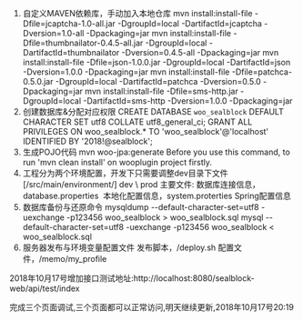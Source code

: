 1. 自定义MAVEN依赖库，手动加入本地仓库
     mvn install:install-file -Dfile=jcaptcha-1.0-all.jar -DgroupId=local -DartifactId=jcaptcha -Dversion=1.0-all -Dpackaging=jar
       mvn install:install-file -Dfile=thumbnailator-0.4.5-all.jar -DgroupId=local -DartifactId=thumbnailator -Dversion=0.4.5-all -Dpackaging=jar
       mvn install:install-file -Dfile=json-1.0.0.jar -DgroupId=local -DartifactId=json -Dversion=1.0.0 -Dpackaging=jar
       mvn install:install-file -Dfile=patchca-0.5.0.jar -DgroupId=local -DartifactId=patchca -Dversion=0.5.0 -Dpackaging=jar
       mvn install:install-file -Dfile=sms-http.jar -DgroupId=local -DartifactId=sms-http -Dversion=1.0.0 -Dpackaging=jar
2. 创建数据库&分配对应权限 
     CREATE DATABASE `woo_sealblock` DEFAULT CHARACTER SET utf8 COLLATE utf8_general_ci;
       GRANT ALL PRIVILEGES ON woo_sealblock.* TO 'woo_sealblock'@'localhost' IDENTIFIED BY '2018!@sealblock';
3. 生成POJO代码
    mvn woo-jpa:generate
    Before you use this command, to run 'mvn clean install' on wooplugin project firstly.
4. 工程分为两个环境配置，开发下只需要调整dev目录下文件 [/src/main/environment/]
    dev \ prod
    主要文件:
    ​	数据库连接信息，database.properties
    ​	本地化配置信息，system.proterties
    ​	Spring配置信息
5. 数据库备份与还原命令
     mysqldump --default-character-set=utf8 -uexchange -p123456 woo_sealblock > woo_sealblock.sql
       mysql --default-character-set=utf8 -uexchange -p123456 woo_sealblock < woo_sealblock.sql
6. 服务器发布与环境变量配置文件
     发布脚本，/deploy.sh
       配置文件，/memo/my_profile



2018年10月17号增加接口测试地址:http://localhost:8080/sealblock-web/api/test/index

完成三个页面调试,三个页面都可以正常访问,明天继续更新,2018年10月17号20:19